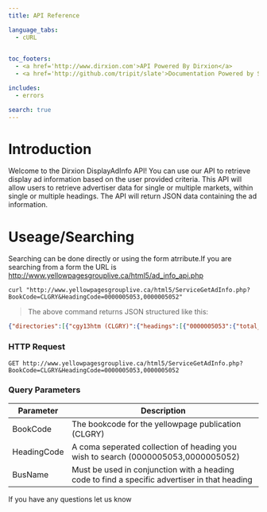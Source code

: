 ```yaml
---
title: API Reference

language_tabs:
  - cURL
 

toc_footers:
  - <a href='http://www.dirxion.com'>API Powered By Dirxion</a>
  - <a href='http://github.com/tripit/slate'>Documentation Powered by Slate</a>

includes:
  - errors

search: true
---
```


# Introduction

Welcome to the Dirxion DisplayAdInfo API!  You can use our API to retrieve display ad information based on the user provided criteria.  This API
will allow users to retrieve advertiser data for single or multiple markets, within single or multiple headings.  The API will return JSON data containing
the ad information.

# Useage/Searching

Searching can be done directly or using the form atrribute.If you are searching from a form the URL is
http://www.yellowpagesgrouplive.ca/html5/ad_info_api.php

```shell
curl "http://www.yellowpagesgrouplive.ca/html5/ServiceGetAdInfo.php?BookCode=CLGRY&HeadingCode=0000005053,0000005052"

```

> The above command returns JSON structured like this:

```json
{"directories":[{"cgy13htm (CLGRY)":{"headings":[{"0000005053":{"total_ads":"6"},"0000005052":{"total_ads":"15"}}]},"cgy14htm (CLGRY)":{"headings":[{"0000005053":{"total_ads":"6"},"0000005052":{"total_ads":"11"}}]}}]}


```

### HTTP Request

`GET http://www.yellowpagesgrouplive.ca/html5/ServiceGetAdInfo.php?BookCode=CLGRY&HeadingCode=0000005053,0000005052`

### Query Parameters

Parameter | Description
--------- | -----------
BookCode  | The bookcode for the yellowpage publication (CLGRY)
HeadingCode |  A coma seperated collection of heading you wish to search (0000005053,0000005052)
BusName | Must be used in conjunction with a heading code to find a specific advertiser in that heading

<aside class="success">
If you have any questions let us know
</aside>
